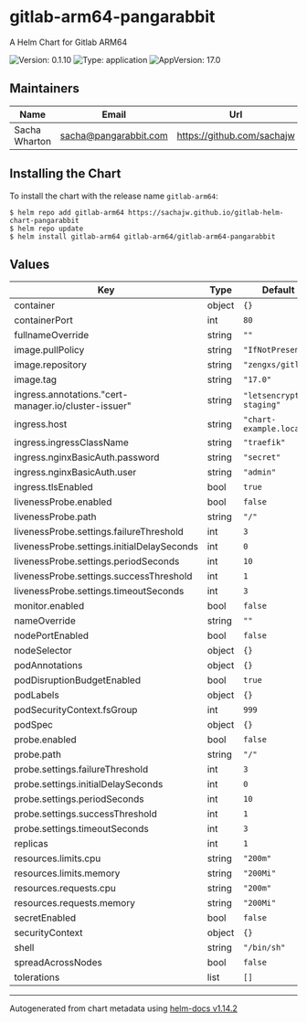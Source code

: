 # gitlab-arm64-pangarabbit

A Helm Chart for Gitlab ARM64

![Version: 0.1.10](https://img.shields.io/badge/Version-0.1.10-informational?style=flat-square)
![Type: application](https://img.shields.io/badge/Type-application-informational?style=flat-square)
![AppVersion: 17.0](https://img.shields.io/badge/AppVersion-17.0-informational?style=flat-square)

## Maintainers

| Name | Email | Url |
| ---- | ------ | --- |
| Sacha Wharton | <sacha@pangarabbit.com> | <https://github.com/sachajw> |

## Installing the Chart

To install the chart with the release name `gitlab-arm64`:

```console
$ helm repo add gitlab-arm64 https://sachajw.github.io/gitlab-helm-chart-pangarabbit
$ helm repo update
$ helm install gitlab-arm64 gitlab-arm64/gitlab-arm64-pangarabbit
```

## Values

| Key | Type | Default | Description |
|-----|------|---------|-------------|
| container | object | `{}` |  |
| containerPort | int | `80` |  |
| fullnameOverride | string | `""` |  |
| image.pullPolicy | string | `"IfNotPresent"` |  |
| image.repository | string | `"zengxs/gitlab"` |  |
| image.tag | string | `"17.0"` |  |
| ingress.annotations."cert-manager.io/cluster-issuer" | string | `"letsencrypt-staging"` |  |
| ingress.host | string | `"chart-example.local"` |  |
| ingress.ingressClassName | string | `"traefik"` |  |
| ingress.nginxBasicAuth.password | string | `"secret"` |  |
| ingress.nginxBasicAuth.user | string | `"admin"` |  |
| ingress.tlsEnabled | bool | `true` |  |
| livenessProbe.enabled | bool | `false` |  |
| livenessProbe.path | string | `"/"` |  |
| livenessProbe.settings.failureThreshold | int | `3` |  |
| livenessProbe.settings.initialDelaySeconds | int | `0` |  |
| livenessProbe.settings.periodSeconds | int | `10` |  |
| livenessProbe.settings.successThreshold | int | `1` |  |
| livenessProbe.settings.timeoutSeconds | int | `3` |  |
| monitor.enabled | bool | `false` |  |
| nameOverride | string | `""` |  |
| nodePortEnabled | bool | `false` |  |
| nodeSelector | object | `{}` |  |
| podAnnotations | object | `{}` |  |
| podDisruptionBudgetEnabled | bool | `true` |  |
| podLabels | object | `{}` |  |
| podSecurityContext.fsGroup | int | `999` |  |
| podSpec | object | `{}` |  |
| probe.enabled | bool | `false` |  |
| probe.path | string | `"/"` |  |
| probe.settings.failureThreshold | int | `3` |  |
| probe.settings.initialDelaySeconds | int | `0` |  |
| probe.settings.periodSeconds | int | `10` |  |
| probe.settings.successThreshold | int | `1` |  |
| probe.settings.timeoutSeconds | int | `3` |  |
| replicas | int | `1` |  |
| resources.limits.cpu | string | `"200m"` |  |
| resources.limits.memory | string | `"200Mi"` |  |
| resources.requests.cpu | string | `"200m"` |  |
| resources.requests.memory | string | `"200Mi"` |  |
| secretEnabled | bool | `false` |  |
| securityContext | object | `{}` |  |
| shell | string | `"/bin/sh"` |  |
| spreadAcrossNodes | bool | `false` |  |
| tolerations | list | `[]` |  |

----------------------------------------------
Autogenerated from chart metadata using [helm-docs v1.14.2](https://github.com/norwoodj/helm-docs/releases/v1.14.2)
